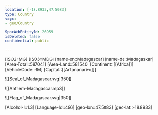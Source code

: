 ```yaml
---
location: [-18.8933,47.5083]
type: Country
tags:
- geo/Country

SpocWebEntityId: 26959
isDeleted: false
confidential: public

---
```

[ISO2::MG]
[ISO3::MDG]
[name-en::Madagascar]
[name-de::Madagaskar]
[Area-Total::587041]
[Area-Land::581540]
[Continent::[[Africa]]]
[VehicleCode::RM]
[Capital::[[Antananarivo]]]

![[Seal_of_Madagascar.svg|350]]

![[Anthem-Madagascar.mp3]]

![[Flag_of_Madagascar.svg|350]]

[Alcohol-l::1.3]
[Language-Id::496]
[geo-lon::47.5083]
[geo-lat::-18.8933]

